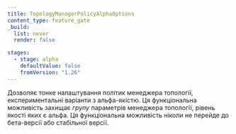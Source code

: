 ```yaml
---
title: TopologyManagerPolicyAlphaOptions
content_type: feature_gate
_build:
  list: never
  render: false

stages:
  - stage: alpha
    defaultValue: false
    fromVersion: "1.26"
---
```

Дозволяє тонке налаштування політик менеджера топології, експериментальні варіанти з альфа-якістю. Ця функціональна можливість захищає *групу* параметрів менеджера топології, рівень якості яких є альфа. Ця функціональна можливість ніколи не перейде до бета-версії або стабільної версії.
